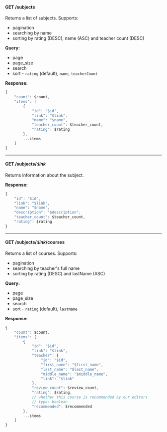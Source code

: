 #### GET /subjects 

Returns a list of subjects. Supports:
 - pagination
 - searching by name
 - sorting by rating (DESC), name (ASC) and teacher count (DESC)

**Query:**
 - page
 - page_size
 - search
 - sort - `rating` (default), `name`, `teacherCount`

**Response:**
```js
{
    "count": $count,
    "items": [
        {
            "id": "$id",
            "link": "$link",
            "name": "$name",
            "teacher_count": $teacher_count,
            "rating": $rating
        },
        ...items
    ]
}
```

---

#### GET /subjects/*:link*

Returns information about the subject.

**Response:**
```js
{
    "id": "$id",
    "link": "$link",
    "name": "$name",
    "description": "$description",
    "teacher_count": $teacher_count,
    "rating": $rating
}
```

---

#### GET /subjects/*:link*/courses

Returns a list of courses. Supports:
 - pagination
 - searching by teacher's full name
 - sorting by rating (DESC) and lastName (ASC)

**Query:**
 - page
 - page_size
 - search
 - sort - `rating` (default), `lastName`

**Response:**
```js
{
    "count": $count,
    "items": [
        {
            "id": "$id",
            "link": "$link",
            "teacher": {
                "id": "$id",
                "first_name": "$first_name",
                "last_name": "$last_name",
                "middle_name": "$middle_name",
                "link": "$link"
            },
            "review_count": $review_count,
            "rating": $rating,
            // whether this course is recommended by our editors
            // type: boolean
            "recommended": $recommended
        },
        ...items
    ]
}
```
